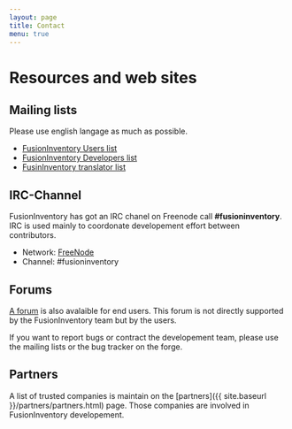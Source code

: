 ```yaml
---
layout: page
title: Contact
menu: true
---
```


# Resources and web sites


## Mailing lists

Please use english langage as much as possible.

* [FusionInventory Users list](http://lists.alioth.debian.org/mailman/listinfo/fusioninventory-user)
* [FusionInventory Developers list](http://lists.alioth.debian.org/mailman/listinfo/fusioninventory-devel)
* [FusinInventory translator list](http://lists.alioth.debian.org/mailman/listinfo/fusioninventory-i18n)

## IRC-Channel

FusionInventory has got an IRC chanel on Freenode call __#fusioninventory__.
IRC is used mainly to coordonate developement effort between contributors.

* Network: [FreeNode](http://irc.freenode.net)
* Channel: #fusioninventory

## Forums

[A forum](http://forum.fusioninventory.org/) is also avalaible for end users. This forum is not directly supported
by the FusionInventory team but by the users.

If you want to report bugs or contract the developement team, please use the
mailing lists or the bug tracker on the forge.

## Partners

A list of trusted companies is maintain on the [partners]({{ site.baseurl }}/partners/partners.html) page. Those companies are involved in FusionInventory
developement.
